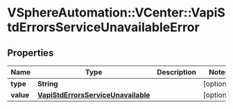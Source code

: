 # VSphereAutomation::VCenter::VapiStdErrorsServiceUnavailableError

## Properties
Name | Type | Description | Notes
------------ | ------------- | ------------- | -------------
**type** | **String** |  | [optional] 
**value** | [**VapiStdErrorsServiceUnavailable**](VapiStdErrorsServiceUnavailable.md) |  | [optional] 


